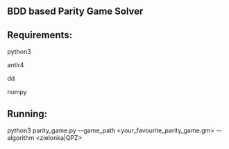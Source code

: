 ## BDD based Parity Game Solver

## Requirements:

python3

antlr4

dd

numpy

## Running:

python3 parity_game.py --game_path <your_favourite_parity_game.gm> --algorithm <zielonka|QPZ>
